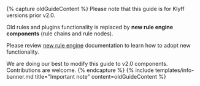 {% capture oldGuideContent %}
Please note that this guide is for Klyff versions prior v2.0.

Old rules and plugins functionality is replaced by **new rule engine components** (rule chains and rule nodes).

Please review [new rule engine](/docs/user-guide/rule-engine-2-0/re-getting-started/) documentation to learn how to adopt new functionality.

We are doing our best to modify this guide to v2.0 components. Contributions are welcome.
{% endcapture %}
{% include templates/info-banner.md title="Important note" content=oldGuideContent %}
